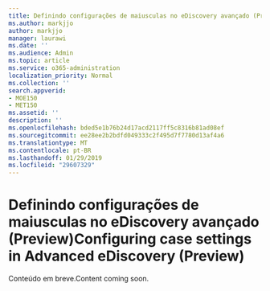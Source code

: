 ```yaml
---
title: Definindo configurações de maiusculas no eDiscovery avançado (Preview)
ms.author: markjjo
author: markjjo
manager: laurawi
ms.date: ''
ms.audience: Admin
ms.topic: article
ms.service: o365-administration
localization_priority: Normal
ms.collection: ''
search.appverid:
- MOE150
- MET150
ms.assetid: ''
description: ''
ms.openlocfilehash: bded5e1b76b24d17acd2117ff5c8316b81ad08ef
ms.sourcegitcommit: ee28ee2b2bdfd049333c2f495d7f7780d13af4a6
ms.translationtype: MT
ms.contentlocale: pt-BR
ms.lasthandoff: 01/29/2019
ms.locfileid: "29607329"
---
```

# <a name="configuring-case-settings-in-advanced-ediscovery-preview"></a><span data-ttu-id="15d73-102">Definindo configurações de maiusculas no eDiscovery avançado (Preview)</span><span class="sxs-lookup"><span data-stu-id="15d73-102">Configuring case settings in Advanced eDiscovery (Preview)</span></span>

<span data-ttu-id="15d73-103">Conteúdo em breve.</span><span class="sxs-lookup"><span data-stu-id="15d73-103">Content coming soon.</span></span>